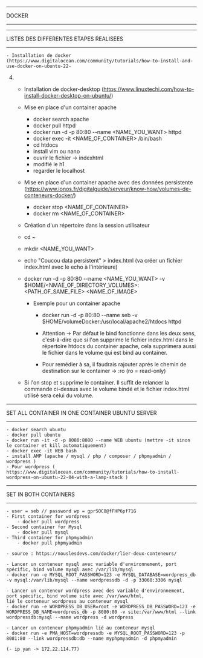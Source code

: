 ***
DOCKER
***

***
LISTES DES DIFFERENTES ETAPES REALISEES 
***

    - Installation de docker (https://www.digitalocean.com/community/tutorials/how-to-install-and-use-docker-on-ubuntu-22-
04)
    - Installation de docker-desktop (https://www.linuxtechi.com/how-to-install-docker-desktop-on-ubuntu/)
    
    - Mise en place d'un container apache

        - docker search apache
        - docker pull httpd
        - docker run -d -p 80:80 --name <NAME_YOU_WANT> httpd
        - docker exec -it <NAME_OF_CONTAINER> /bin/bash
        - cd htdocs
        - install vim ou nano
        - ouvrir le fichier -> indexhtml
        - modifié le h1
        - regarder le localhost

    - Mise en place d'un container apache avec des données persistente
      (https://www.ionos.fr/digitalguide/serveur/know-how/volumes-de-conteneurs-docker/)
        - docker stop <NAME_OF_CONTAINER>
        - docker rm <NAME_OF_CONTAINER>

    - Création d'un répertoire dans la session utilisateur
    - cd ~
    - mkdir <NAME_YOU_WANT>
    - echo "Coucou data persistent" > index.html (va créer un fichier index.html avec le echo à l'intérieure)
    - docker run -d -p 80:80 --name <NAME_YOU_WANT> -v $HOME/<NMAE_OF_DIRECTORY_VOLUMES>:<PATH_OF_SAME_FILE> <NAME_OF_IMAGE>

        - Exemple pour un container apache
            - docker run -d -p 80:80 --name seb -v $HOME/volumeDocker:/usr/local/apache2/htdocs httpd
            
            - Attention -> Par défaut le bind fonctionne dans les deux sens, c'est-à-dire que si l'on supprime le fichier index.html dans le répertoire htdocs du container apache, cela supprimera aussi le fichier dans le volume qui est bind au container.
            - Pour remédier à sa, il faudrais rajouter aprés le chemin de destination sur le container -> :ro (ro = read-only)

    - Si l'on stop et supprime le container. Il suffit de relancer la commande ci-dessus avec le volume bindé et le fichier index.html utilisé sera celui du volume.        


***
SET ALL CONTAINER IN ONE CONTAINER UBUNTU SERVER
***

    - docker search ubuntu
    - docker pull ubuntu
    - docker run -it -d -p 8080:8080 --name WEB ubuntu (mettre -it sinon le container et kill automatiquement)
    - docker exec -it WEB bash
    - install AMP (apache / mysql / php / composer / phpmyadmin / wordpress )
    - Pour wordpress ( https://www.digitalocean.com/community/tutorials/how-to-install-wordpress-on-ubuntu-22-04-with-a-lamp-stack )

***
SET IN BOTH CONTAINERS
***
    - user = seb // password wp = gprSOC8@fFHP6pf71G
    - First container for wordpress
        - docker pull wordpress
    - Second container for Mysql
        - docker pull mysql
    - Third container for phpmyadmin
        - docker pull phpmyadmin

    - source : https://nouslesdevs.com/docker/lier-deux-conteneurs/ 

    - Lancer un conteneur mysql avec variable d'environnement, port spécific, bind volume mysql avec /var/lib/mysql
    - docker run -e MYSQL_ROOT_PASSWORD=123 -e MYSQL_DATABASE=wordpress_db -v mysql:/var/lib/mysql --name wordpressdb -d -p 33060:3306 mysql

    - Lancer un conteneur wordpress avec des variable d'environnement, port spécific, bind volume site avec /var/www/html, 
    lié le conteneur wordpress au conteneur mysql
    - docker run -e WORDPRESS_DB_USER=root -e WORDPRESS_DB_PASSWORD=123 -e WORDPRESS_DB_NAME=wordpress_db -p 8080:80 -v site:/var/www/html --link wordpressdb:mysql --name wordpress -d wordpress

    - Lancer un conteneur phpmyadmin lié au conteneur mysql 
    - docker run -e PMA_HOST=wordpressdb -e MYSQL_ROOT_PASSWORD=123 -p 8081:80 --link wordpressdb:db --name myphpmyadmin -d phpmyadmin

    (- ip yan -> 172.22.114.77)
